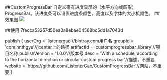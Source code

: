 ##CustomProgressBar
自定义带有进度显示的（水平方向或圆形）ProgressBar。该进度条可以设置进度条颜色，高度以及字体的大小机颜色。
##效果图
![](http://i.imgur.com/w7YjsI7.gif)

##使用
7fecca53257d50ea0a8ebae04568bc5dd1a7043d

publish {
    userOrg = 'listenergao'//bintray.com用户名
    groupId = 'com.hnthgys'//jcenter上的路径
    artifactId = 'customprogressbar_library'//项目名称
    publishVersion = '1.0.0'//版本号
    desc = 'With a schedule, according to the horizontal direction or circular custom progress bar'//描述，不重要
    website = 'https://github.com/ListenerGao/CustomProgressBar'//网站，不重要
}